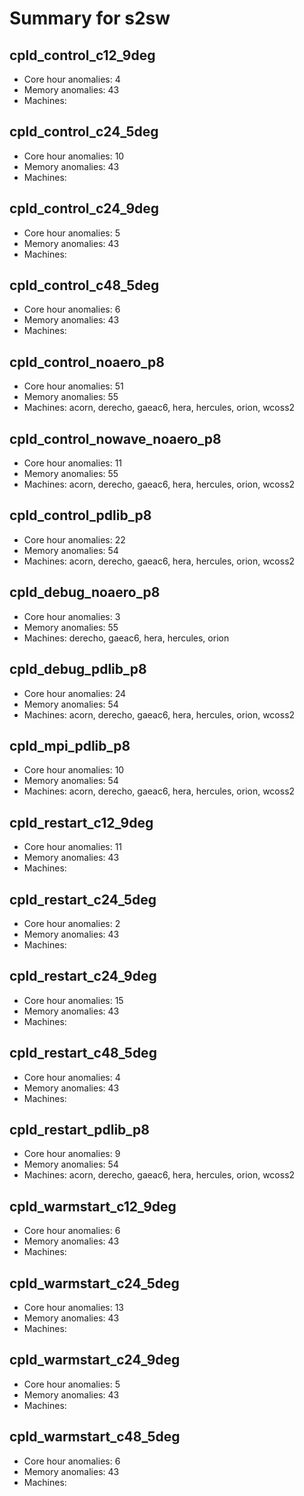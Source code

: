 # Summary for s2sw

## cpld_control_c12_9deg
- Core hour anomalies: 4
- Memory anomalies: 43
- Machines: 

## cpld_control_c24_5deg
- Core hour anomalies: 10
- Memory anomalies: 43
- Machines: 

## cpld_control_c24_9deg
- Core hour anomalies: 5
- Memory anomalies: 43
- Machines: 

## cpld_control_c48_5deg
- Core hour anomalies: 6
- Memory anomalies: 43
- Machines: 

## cpld_control_noaero_p8
- Core hour anomalies: 51
- Memory anomalies: 55
- Machines: acorn, derecho, gaeac6, hera, hercules, orion, wcoss2

## cpld_control_nowave_noaero_p8
- Core hour anomalies: 11
- Memory anomalies: 55
- Machines: acorn, derecho, gaeac6, hera, hercules, orion, wcoss2

## cpld_control_pdlib_p8
- Core hour anomalies: 22
- Memory anomalies: 54
- Machines: acorn, derecho, gaeac6, hera, hercules, orion, wcoss2

## cpld_debug_noaero_p8
- Core hour anomalies: 3
- Memory anomalies: 55
- Machines: derecho, gaeac6, hera, hercules, orion

## cpld_debug_pdlib_p8
- Core hour anomalies: 24
- Memory anomalies: 54
- Machines: acorn, derecho, gaeac6, hera, hercules, orion, wcoss2

## cpld_mpi_pdlib_p8
- Core hour anomalies: 10
- Memory anomalies: 54
- Machines: acorn, derecho, gaeac6, hera, hercules, orion, wcoss2

## cpld_restart_c12_9deg
- Core hour anomalies: 11
- Memory anomalies: 43
- Machines: 

## cpld_restart_c24_5deg
- Core hour anomalies: 2
- Memory anomalies: 43
- Machines: 

## cpld_restart_c24_9deg
- Core hour anomalies: 15
- Memory anomalies: 43
- Machines: 

## cpld_restart_c48_5deg
- Core hour anomalies: 4
- Memory anomalies: 43
- Machines: 

## cpld_restart_pdlib_p8
- Core hour anomalies: 9
- Memory anomalies: 54
- Machines: acorn, derecho, gaeac6, hera, hercules, orion, wcoss2

## cpld_warmstart_c12_9deg
- Core hour anomalies: 6
- Memory anomalies: 43
- Machines: 

## cpld_warmstart_c24_5deg
- Core hour anomalies: 13
- Memory anomalies: 43
- Machines: 

## cpld_warmstart_c24_9deg
- Core hour anomalies: 5
- Memory anomalies: 43
- Machines: 

## cpld_warmstart_c48_5deg
- Core hour anomalies: 6
- Memory anomalies: 43
- Machines: 

